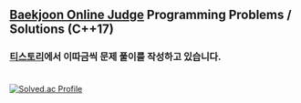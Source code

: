 ## [Baekjoon Online Judge](https://www.acmicpc.net/) Programming Problems / Solutions (C++17)
### [티스토리](https://pill27211.tistory.com/)에서 이따금씩 문제 풀이를 작성하고 있습니다.<br><br>


[![Solved.ac Profile](http://mazassumnida.wtf/api/v2/generate_badge?boj=pill27211)](https://solved.ac/pill27211/)
